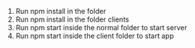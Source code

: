1. Run npm install in the folder
2. Run npm install in the folder clients
3. Run npm start inside the normal folder to start server
4. Run npm start inside the client folder to start app